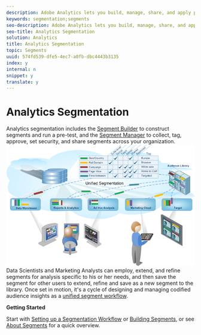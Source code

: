 ```yaml
---
description: Adobe Analytics lets you build, manage, share, and apply powerful, focused audience segments to your reports using Analytics capabilities, the Adobe Experience Cloud, Adobe Target, and other integrated Adobe products.
keywords: segmentation;segments
seo-description: Adobe Analytics lets you build, manage, share, and apply powerful, focused audience segments to your reports using Analytics capabilities, the Adobe Experience Cloud, Adobe Target, and other integrated Adobe products.
seo-title: Analytics Segmentation
solution: Analytics
title: Analytics Segmentation
topic: Segments
uuid: 574fd539-dfe5-4ec7-a0fb-dbc4443b3135
index: y
internal: n
snippet: y
translate: y
---
```


# Analytics Segmentation

Analytics segmentation includes the [ Segment Builder](../c_segmentation_bucket/seg_workflow.md#concept_BD4C17B01C5B4E378D0C14C852D055D4) to construct segments and run a pre-test, and the [ Segment Manager](../c_segmentation_bucket/seg_workflow.md#section_7FDCD12949BE4741A402DB83AB7B37DF) to collect, tag, approve, set security, and share segments across your organization. 
![](../assets/seg__overview.png) Data Scientists and Marketing Analysts can employ, extend, and refine segments for analysis specific to his or her needs, and then save the segment for other users to extend, refine and save as a new segment to the library. Once set in motion, it's a cycle of designing and managing codified audience insights as a [ unified segment workflow](../c_segmentation_bucket/seg_workflow.md#concept_6D2E1A72A3AD4EBBB9135094F2D9DEDF). 

**Getting Started** 

Start with [ Setting up a Segmentation Workflow](../c_segmentation_bucket/seg_workflow.md#concept_6D2E1A72A3AD4EBBB9135094F2D9DEDF) or [ Building Segments](../c_segmentation_bucket/seg_workflow/seg_build.md#concept_BD4C17B01C5B4E378D0C14C852D055D4), or see [ About Segments](../c_segmentation_bucket/seg_overview.md#concept_82653C7E29FE49F5A4B5E5E93B0A6399) for a quick overview. 
